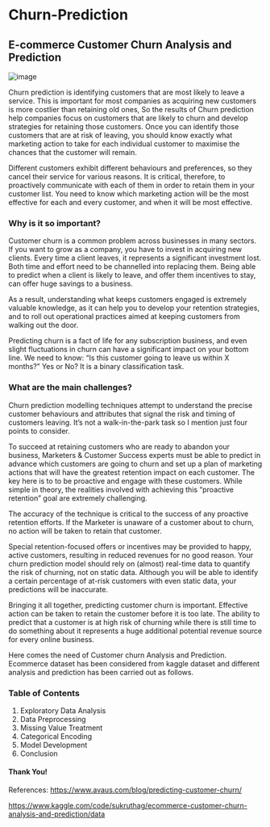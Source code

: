 # Churn-Prediction
## E-commerce Customer Churn Analysis and Prediction

![image](https://user-images.githubusercontent.com/108236580/213943864-4d516bf1-aebd-48fa-8025-03d0df7430fb.png)

Churn prediction is identifying customers that are most likely to leave a service. This is important for most companies as acquiring new customers is more costlier than retaining old ones, So the results of Churn prediction help companies focus on customers that are likely to churn and develop strategies for retaining those customers. Once you can identify those customers that are at risk of leaving, you should know exactly what marketing action to take for each individual customer to maximise the chances that the customer will remain.

Different customers exhibit different behaviours and preferences, so they cancel their service for various reasons. It is critical, therefore, to proactively communicate with each of them in order to retain them in your customer list. You need to know which marketing action will be the most effective for each and every customer, and when it will be most effective.

### Why is it so important?

Customer churn is a common problem across businesses in many sectors. If you want to grow as a company, you have to invest in acquiring new clients. Every time a client leaves, it represents a significant investment lost. Both time and effort need to be channelled into replacing them. Being able to predict when a client is likely to leave, and offer them incentives to stay, can offer huge savings to a business.

As a result, understanding what keeps customers engaged is extremely valuable knowledge, as it can help you to develop your retention strategies, and to roll out operational practices aimed at keeping customers from walking out the door.

Predicting churn is a fact of life for any subscription business, and even slight fluctuations in churn can have a significant impact on your bottom line. We need to know: “Is this customer going to leave us within X months?” Yes or No? It is a binary classification task.

 
### What are the main challenges?

Churn prediction modelling techniques attempt to understand the precise customer behaviours and attributes that signal the risk and timing of customers leaving. It’s not a walk-in-the-park task so I mention just four points to consider.

To succeed at retaining customers who are ready to abandon your business, Marketers & Customer Success experts must be able to predict in advance which customers are going to churn and set up a plan of marketing actions that will have the greatest retention impact on each customer. The key here is to to be proactive and engage with these customers. While simple in theory, the realities involved with achieving this “proactive retention” goal are extremely challenging.

The accuracy of the technique is critical to the success of any proactive retention efforts. If the Marketer is unaware of a customer about to churn, no action will be taken to retain that customer.

Special retention-focused offers or incentives may be provided to happy, active customers, resulting in reduced revenues for no good reason.
Your churn prediction model should rely on (almost) real-time data to quantify the risk of churning, not on static data. Although you will be able to identify a certain percentage of at-risk customers with even static data, your predictions will be inaccurate.
 

Bringing it all together, predicting customer churn is important. Effective action can be taken to retain the customer before it is too late. The ability to predict that a customer is at high risk of churning while there is still time to do something about it represents a huge additional potential revenue source for every online business.

Here comes the need of Customer churn Analysis and Prediction. Ecommerce dataset has been considered from kaggle dataset and different analysis and prediction has been carried out as follows.

### Table of Contents

1. Exploratory Data Analysis
2. Data Preprocessing
3. Missing Value Treatment
4. Categorical Encoding
5. Model Development
6. Conclusion

####  Thank You!

References: 
https://www.avaus.com/blog/predicting-customer-churn/

https://www.kaggle.com/code/sukruthag/ecommerce-customer-churn-analysis-and-prediction/data

